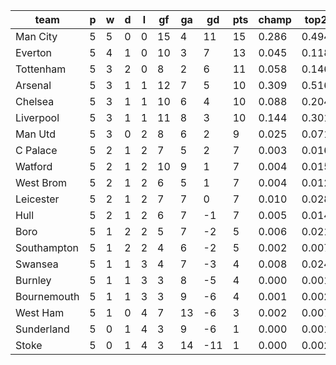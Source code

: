 |    team     | p | w | d | l | gf | ga | gd  | pts | champ | top2  | top3  | top4  |  5-7  | bot4  | bot3  | bot2  |
|-------------|---|---|---|---|----|----|-----|-----|-------|-------|-------|-------|-------|-------|-------|-------|
| Man City    | 5 | 5 | 0 | 0 | 15 |  4 |  11 |  15 | 0.286 | 0.494 | 0.640 | 0.750 | 0.166 | 0.002 | 0.001 | 0.000|
| Everton     | 5 | 4 | 1 | 0 | 10 |  3 |   7 |  13 | 0.045 | 0.118 | 0.206 | 0.301 | 0.279 | 0.030 | 0.019 | 0.010|
| Tottenham   | 5 | 3 | 2 | 0 |  8 |  2 |   6 |  11 | 0.058 | 0.146 | 0.250 | 0.353 | 0.284 | 0.022 | 0.012 | 0.005|
| Arsenal     | 5 | 3 | 1 | 1 | 12 |  7 |   5 |  10 | 0.309 | 0.516 | 0.667 | 0.763 | 0.157 | 0.002 | 0.001 | 0.001|
| Chelsea     | 5 | 3 | 1 | 1 | 10 |  6 |   4 |  10 | 0.088 | 0.204 | 0.327 | 0.448 | 0.277 | 0.014 | 0.007 | 0.004|
| Liverpool   | 5 | 3 | 1 | 1 | 11 |  8 |   3 |  10 | 0.144 | 0.301 | 0.448 | 0.575 | 0.235 | 0.008 | 0.004 | 0.001|
| Man Utd     | 5 | 3 | 0 | 2 |  8 |  6 |   2 |   9 | 0.025 | 0.071 | 0.135 | 0.217 | 0.261 | 0.054 | 0.033 | 0.017|
| C Palace    | 5 | 2 | 1 | 2 |  7 |  5 |   2 |   7 | 0.003 | 0.016 | 0.029 | 0.058 | 0.131 | 0.208 | 0.144 | 0.087|
| Watford     | 5 | 2 | 1 | 2 | 10 |  9 |   1 |   7 | 0.004 | 0.015 | 0.034 | 0.063 | 0.139 | 0.197 | 0.138 | 0.084|
| West Brom   | 5 | 2 | 1 | 2 |  6 |  5 |   1 |   7 | 0.004 | 0.012 | 0.028 | 0.052 | 0.120 | 0.210 | 0.149 | 0.092|
| Leicester   | 5 | 2 | 1 | 2 |  7 |  7 |   0 |   7 | 0.010 | 0.028 | 0.056 | 0.095 | 0.176 | 0.139 | 0.092 | 0.054|
| Hull        | 5 | 2 | 1 | 2 |  6 |  7 |  -1 |   7 | 0.005 | 0.014 | 0.031 | 0.057 | 0.125 | 0.205 | 0.139 | 0.085|
| Boro        | 5 | 1 | 2 | 2 |  5 |  7 |  -2 |   5 | 0.006 | 0.021 | 0.044 | 0.079 | 0.156 | 0.165 | 0.109 | 0.063|
| Southampton | 5 | 1 | 2 | 2 |  4 |  6 |  -2 |   5 | 0.002 | 0.007 | 0.017 | 0.031 | 0.093 | 0.295 | 0.216 | 0.136|
| Swansea     | 5 | 1 | 1 | 3 |  4 |  7 |  -3 |   4 | 0.008 | 0.024 | 0.055 | 0.093 | 0.168 | 0.148 | 0.101 | 0.059|
| Burnley     | 5 | 1 | 1 | 3 |  3 |  8 |  -5 |   4 | 0.000 | 0.001 | 0.005 | 0.012 | 0.043 | 0.447 | 0.351 | 0.242|
| Bournemouth | 5 | 1 | 1 | 3 |  3 |  9 |  -6 |   4 | 0.001 | 0.002 | 0.006 | 0.013 | 0.049 | 0.445 | 0.349 | 0.239|
| West Ham    | 5 | 1 | 0 | 4 |  7 | 13 |  -6 |   3 | 0.002 | 0.007 | 0.014 | 0.028 | 0.084 | 0.314 | 0.235 | 0.152|
| Sunderland  | 5 | 0 | 1 | 4 |  3 |  9 |  -6 |   1 | 0.000 | 0.001 | 0.003 | 0.006 | 0.029 | 0.546 | 0.449 | 0.333|
| Stoke       | 5 | 0 | 1 | 4 |  3 | 14 | -11 |   1 | 0.000 | 0.002 | 0.004 | 0.008 | 0.031 | 0.550 | 0.451 | 0.335|
